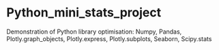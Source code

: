 # Python_mini_stats_project
Demonstration of Python library optimisation: Numpy, Pandas, Plotly.graph_objects, Plotly.express, Plotly.subplots, Seaborn, Scipy.stats
